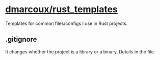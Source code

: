# <a href="https://github.com/dmarcoux/rust_templates">dmarcoux/rust_templates</a>

Templates for common files/configs I use in Rust projects.

## .gitignore

It changes whether the project is a library or a binary.
Details in the file.
